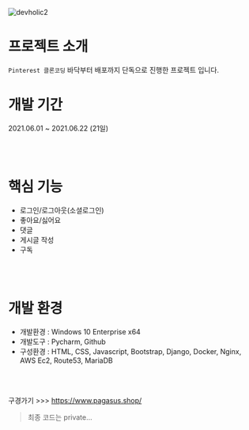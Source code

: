 ![devholic2](https://user-images.githubusercontent.com/38060979/125167381-2896f000-e1db-11eb-9d9c-9a97d8686731.png)

# 프로젝트 소개

`Pinterest 클론코딩` 
바닥부터 배포까지 단독으로 진행한 프로젝트 입니다.

# 개발 기간

2021.06.01 ~ 2021.06.22 (21일)

<br/>
<br/>

# 핵심 기능

- 로그인/로그아웃(소셜로그인)
- 좋아요/싫어요
- 댓글
- 게시글 작성
- 구독

<br/>
<br/>

# 개발 환경

- 개발환경 : Windows 10 Enterprise x64
- 개발도구 : Pycharm, Github
- 구성환경 : HTML, CSS, Javascript, Bootstrap, Django, Docker, Nginx, AWS Ec2, Route53, MariaDB

<br/>
<br/>

구경가기 >>> https://www.pagasus.shop/

> 최종 코드는 private...

